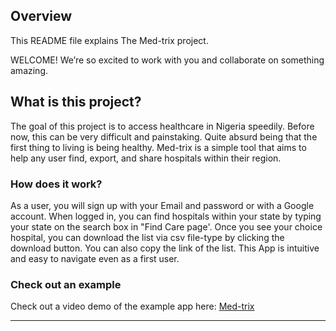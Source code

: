 ## Overview

This README file explains The Med-trix project.

WELCOME! We’re so excited to work with you and collaborate on something amazing. 

## What is this project?

The goal of this project is to access healthcare in Nigeria speedily. Before now, this can be very difficult and painstaking. Quite absurd being that the first thing to living is being healthy. Med-trix is a simple tool that aims to help any user find, export, and share hospitals within their region. 


### How does it work?

As a user, you will sign up with your Email and password or with a Google account. When logged in, you can find hospitals within your state by typing your state on the search box in "Find Care page'. Once you see your choice hospital, you can download the list via csv file-type by clicking the download button. You can also copy the link of the list. This App is intuitive and easy to navigate even as a first user.

### Check out an example

Check out a video demo of the example app here: [Med-trix](https://med-trix.netlify.app/) 

<hr>
